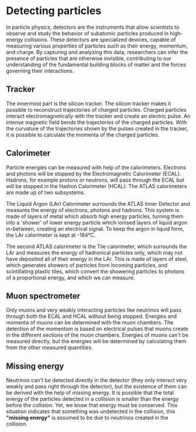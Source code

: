 # Detecting particles
In particle physics, detectors are the instruments that allow scientists to observe and study the behavior of subatomic particles produced in high-energy collisions. These detectors are specialized devices, capable of measuring various properties of particles such as their energy, momentum, and charge. By capturing and analyzing this data, researchers can infer the presence of particles that are otherwise invisible, contributing to our understanding of the fundamental building blocks of matter and the forces governing their interactions.

## Tracker
The innermost part is the silicon tracker. The silicon tracker makes it possible to reconstruct trajectories of charged particles. Charged particles interact electromagnetically with the tracker and create an electric pulse. An intense magnetic field bends the trajectories of the charged particles. With the curvature of the trajectories shown by the pulses created in the tracker, it is possible to calculate the momenta of the charged particles.

## Calorimeter
Particle energies can be measured with help of the calorimeters. Electrons and photons will be stopped by the Electromagnetic Calorimeter (ECAL). Hadrons, for example protons or neutrons, will pass through the ECAL but will be stopped in the Hadron Calorimeter (HCAL). The ATLAS calorimeters are made up of two subsystems. 

The Liquid Argon (LAr) Calorimeter surrounds the ATLAS Inner Detector and measures the energy of electrons, photons and hadrons. This system is made of layers of metal which absorb high energy particles, turning them into a 'shower' of lower energy particle which ionised layers of liquid argon in-between, creating an electrical signal. To keep the argon in liquid form, the LAr calorimeter is kept at -184°C. 

The second ATLAS calorimeter is the Tile calorimeter, which surrounds the LAr and measures the energy of hadronical particles only, which may not have deposited all of their energy in the LAr. This is made of layers of steel, which generates showers of particles from incoming particles, and scintillating plastic tiles, which convert the showering particles to photons of a proportional energy, and which we can measure.

## Muon spectrometer
Only muons and very weakly interacting particles like neutrinos will pass through both the ECAL and HCAL without being stopped. Energies and momenta of muons can be determined with the muon chambers. The detection of the momentum is based on electrical pulses that muons create in the different sections of the muon chambers. Energies of muons can't be measured directly, but the energies will be determined by calculating them from the other measured quantities.

## Missing energy
Neutrinos can't be detected directly in the detector (they only interact very weakly and pass right through the detector), but the existence of them can be derived with the help of missing energy. It is possible that the total energy of the particles detected in a collision is smaller than the energy before the collision. Yet, we know that energy must be conserved. This situation indicates that something was undetected in the collision, this <b>"missing energy"</b> is assumed to be due to neutrinos created in the collision.
